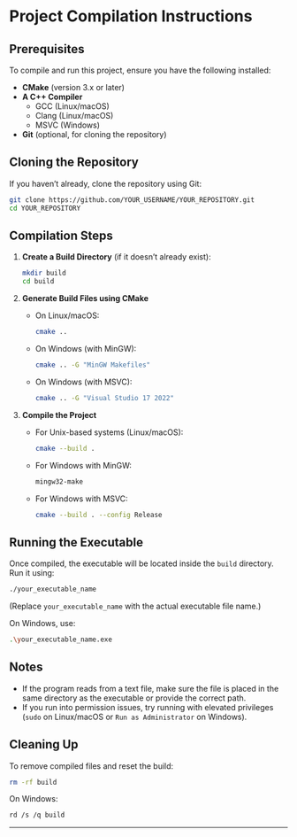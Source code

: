# Project Compilation Instructions

## Prerequisites
To compile and run this project, ensure you have the following installed:

- **CMake** (version 3.x or later)
- **A C++ Compiler**
    - GCC (Linux/macOS)
    - Clang (Linux/macOS)
    - MSVC (Windows)
- **Git** (optional, for cloning the repository)

## Cloning the Repository
If you haven’t already, clone the repository using Git:
```sh
git clone https://github.com/YOUR_USERNAME/YOUR_REPOSITORY.git
cd YOUR_REPOSITORY
```

## Compilation Steps
1. **Create a Build Directory** (if it doesn’t already exist):
   ```sh
   mkdir build
   cd build
   ```

2. **Generate Build Files using CMake**
    - On Linux/macOS:
      ```sh
      cmake ..
      ```
    - On Windows (with MinGW):
      ```sh
      cmake .. -G "MinGW Makefiles"
      ```
    - On Windows (with MSVC):
      ```sh
      cmake .. -G "Visual Studio 17 2022"
      ```

3. **Compile the Project**
    - For Unix-based systems (Linux/macOS):
      ```sh
      cmake --build .
      ```
    - For Windows with MinGW:
      ```sh
      mingw32-make
      ```
    - For Windows with MSVC:
      ```sh
      cmake --build . --config Release
      ```

## Running the Executable
Once compiled, the executable will be located inside the `build` directory. Run it using:
```sh
./your_executable_name
```
(Replace `your_executable_name` with the actual executable file name.)

On Windows, use:
```sh
.\your_executable_name.exe
```

## Notes
- If the program reads from a text file, make sure the file is placed in the same directory as the executable or provide the correct path.
- If you run into permission issues, try running with elevated privileges (`sudo` on Linux/macOS or `Run as Administrator` on Windows).

## Cleaning Up
To remove compiled files and reset the build:
```sh
rm -rf build
```
On Windows:
```sh
rd /s /q build
```

---


